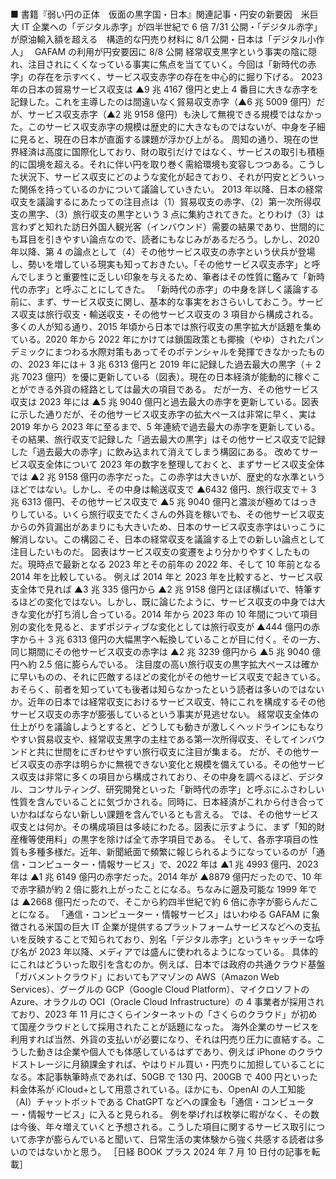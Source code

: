###

■ 書籍『弱い円の正体　仮面の黒字国・日本』関連記事・円安の新要因　米巨大 IT 企業への「デジタル赤字」が四半世紀で 6 倍 7/31 公開・「デジタル赤字」が原油輸入額を超える　構造的な円売り材料に 8/1 公開・日本は「デジタル小作人」　 GAFAM の利用が円安要因に 8/8 公開
経常収支黒字という事実の陰に隠れ、注目されにくくなっている事実に焦点を当てていく。今回は「新時代の赤字」の存在を示すべく、サービス収支赤字の存在を中心的に掘り下げる。
2023 年の日本の貿易サービス収支は ▲9 兆 4167 億円と史上 4 番目に大きな赤字を記録した。これを主導したのは間違いなく貿易収支赤字（▲6 兆 5009 億円）だが、サービス収支赤字（▲2 兆 9158 億円）も決して無視できる規模ではなかった。このサービス収支赤字の規模は歴史的に大きなものではないが、中身を子細に見ると、現在の日本が直面する課題が浮かび上がる。
周知の通り、現在の世界経済は高度に国際化しており、財の取引だけではなく、サービスの取引も積極的に国境を超える。それに伴い円を取り巻く需給環境も変容しつつある。こうした状況下、サービス収支にどのような変化が起きており、それが円安とどういった関係を持っているのかについて議論していきたい。
2013 年以降、日本の経常収支を議論するにあたっての注目点は（1）貿易収支の赤字、（2）第一次所得収支の黒字、（3）旅行収支の黒字という 3 点に集約されてきた。とりわけ（3）は言わずと知れた訪日外国人観光客（インバウンド）需要の結果であり、世間的にも耳目を引きやすい論点なので、読者にもなじみがあるだろう。しかし、2020 年以降、第 4 の論点として（4）その他サービス収支の赤字という伏兵が登場し、勢いを増している現実も知っておきたい。「その他サービス収支赤字」と呼んでしまうと重要性に乏しい印象を与えるため、筆者はその性質に鑑みて「新時代の赤字」と呼ぶことにしてきた。
「新時代の赤字」の中身を詳しく議論する前に、まず、サービス収支に関し、基本的な事実をおさらいしておこう。サービス収支は旅行収支・輸送収支・その他サービス収支の 3 項目から構成される。多くの人が知る通り、2015 年頃から日本では旅行収支の黒字拡大が話題を集めている。2020 年から 2022 年にかけては鎖国政策とも揶揄（やゆ）されたパンデミックにまつわる水際対策もあってそのポテンシャルを発揮できなかったものの、2023 年には＋ 3 兆 6313 億円と 2019 年に記録した過去最大の黒字（＋ 2 兆 7023 億円）を優に更新している（図表）。現在の日本経済が能動的に稼ぐことができる外貨の経路としては最大の項目である。
だが一方、その他サービス収支は 2023 年には ▲5 兆 9040 億円と過去最大の赤字を更新している。図表に示した通りだが、その他サービス収支赤字の拡大ペースは非常に早く、実は 2019 年から 2023 年に至るまで、5 年連続で過去最大の赤字を更新している。その結果、旅行収支で記録した「過去最大の黒字」はその他サービス収支で記録した「過去最大の赤字」に飲み込まれて消えてしまう構図にある。
改めてサービス収支全体について 2023 年の数字を整理しておくと、まずサービス収支全体では ▲2 兆 9158 億円の赤字だった。この赤字は大きいが、歴史的な水準というほどではない。しかし、その中身は輸送収支で ▲6432 億円、旅行収支で＋ 3 兆 6313 億円、その他サービス収支で ▲5 兆 9040 億円と濃淡が極めてはっきりしている。いくら旅行収支でたくさんの外貨を稼いでも、その他サービス収支からの外貨漏出があまりにも大きいため、日本のサービス収支赤字はいっこうに解消しない。この構図こそ、日本の経常収支を議論する上での新しい論点として注目したいものだ。
図表はサービス収支の変遷をより分かりやすくしたものだ。現時点で最新となる 2023 年とその前年の 2022 年、そして 10 年前となる 2014 年を比較している。
例えば 2014 年と 2023 年を比較すると、サービス収支全体で見れば ▲3 兆 335 億円から ▲2 兆 9158 億円とほぼ横ばいで、特筆するほどの変化ではない。しかし、既に論じたように、サービス収支の中身では大きな変化が打ち消し合っている。2014 年から 2023 年の 10 年間について項目別の変化を見ると、まずポジティブな変化としては旅行収支が ▲444 億円の赤字から＋ 3 兆 6313 億円の大幅黒字へ転換していることが目に付く。その一方、同じ期間にその他サービス収支の赤字は ▲2 兆 3239 億円から ▲5 兆 9040 億円へ約 2.5 倍に膨らんでいる。
注目度の高い旅行収支の黒字拡大ペースは確かに早いものの、それに匹敵するほどの変化がその他サービス収支で起きている。おそらく、前者を知っていても後者は知らなかったという読者は多いのではないか。近年の日本では経常収支におけるサービス収支、特にこれを構成するその他サービス収支の赤字が膨張しているという事実が見逃せない。
経常収支全体の仕上がりを議論しようとすると、どうしても動きが激しくヘッドラインにもなりやすい貿易収支や、経常収支黒字の主柱である第一次所得収支、そしてインバウンドと共に世間をにぎわせやすい旅行収支に注目が集まる。
だが、その他サービス収支の赤字は明らかに無視できない変化と規模を備えている。その他サービス収支は非常に多くの項目から構成されており、その中身を調べるほど、デジタル、コンサルティング、研究開発といった「新時代の赤字」と呼ぶにふさわしい性質を含んでいることに気づかされる。同時に、日本経済がこれから付き合っていかねばならない新しい課題を含んでいるとも言える。
では、その他サービス収支とは何か。その構成項目は多岐にわたる。図表に示すように、まず「知的財産権等使用料」の黒字を除けば全て赤字項目である。
そして、各赤字項目の性質も多種多様だ。近年、新聞紙面で頻繁に報じられるようになっているのが「通信・コンピューター・情報サービス」で、2022 年は ▲1 兆 4993 億円、2023 年は ▲1 兆 6149 億円の赤字だった。2014 年が ▲8879 億円だったので、10 年で赤字額が約 2 倍に膨れ上がったことになる。ちなみに遡及可能な 1999 年では ▲2668 億円だったので、そこから約四半世紀で約 6 倍に赤字が膨らんだことになる。
「通信・コンピューター・情報サービス」はいわゆる GAFAM に象徴される米国の巨大 IT 企業が提供するプラットフォームサービスなどへの支払いを反映することで知られており、別名「デジタル赤字」というキャッチーな呼び名が 2023 年以降、メディアでは盛んに使われるようになっている。
具体的にこれはどういった取引を含むのか。例えば、日本では政府の共通クラウド基盤「ガバメントクラウド」においてもアマゾンの AWS（Amazon Web Services）、グーグルの GCP（Google Cloud Platform）、マイクロソフトの Azure、オラクルの OCI（Oracle Cloud Infrastructure）の 4 事業者が採用されており、2023 年 11 月にさくらインターネットの「さくらのクラウド」が初めて国産クラウドとして採用されたことが話題になった。
海外企業のサービスを利用すれば当然、外貨の支払いが必要になり、それは円売り圧力に直結する。こうした動きは企業や個人でも体感しているはずであり、例えば iPhone のクラウドストレージに月額課金すれば、やはりドル買い・円売りに加担していることになる。本記事執筆時点であれば、50GB で 130 円、200GB で 400 円といった料金体系が iCloud+として用意されている。ほかにも、OpenAI の人工知能（AI）チャットボットである ChatGPT などへの課金も「通信・コンピューター・情報サービス」に入ると見られる。
例を挙げれば枚挙に暇がなく、その数は今後、年々増えていくと予想される。こうした項目に関するサービス取引について赤字が膨らんでいると聞いて、日常生活の実体験から強く共感する読者は多いのではないかと思う。
［日経 BOOK プラス 2024 年 7 月 10 日付の記事を転載］
